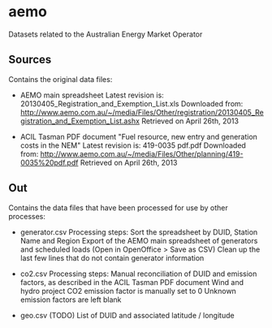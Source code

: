 aemo
====

Datasets related to the Australian Energy Market Operator 


Sources
-------

Contains the original data files:
- AEMO main spreadsheet
Latest revision is:
20130405_Registration_and_Exemption_List.xls
Downloaded from: http://www.aemo.com.au/~/media/Files/Other/registration/20130405_Registration_and_Exemption_List.ashx 
Retrieved on April 26th, 2013

- ACIL Tasman PDF document "Fuel resource, new entry and generation costs in the NEM"
Latest revision is:
419-0035 pdf.pdf
Downloaded from: http://www.aemo.com.au/~/media/Files/Other/planning/419-0035%20pdf.pdf
Retrieved on April 26th, 2013


Out
---

Contains the data files that have been processed for use by other processes:
- generator.csv
Processing steps:
Sort the spreadsheet by DUID, Station Name and Region
Export of the AEMO main spreadsheet of generators and scheduled loads (Open in OpenOffice > Save as CSV)
Clean up the last few lines that do not contain generator information

- co2.csv
Processing steps:
Manual reconciliation of DUID and emission factors, as described in the ACIL Tasman PDF document
Wind and hydro project CO2 emission factor is manually set to 0
Unknown emission factors are left blank

- geo.csv (TODO)
List of DUID and associated latitude / longitude